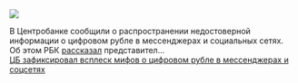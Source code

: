 <!--2025-02-04 11:44:01-->
<div class="yb">
  <div class="rss smaller1 habr"><img src="https://habrastorage.org/getpro/habr/upload_files/9de/76b/a5e/9de76ba5ec9d6c31da253d1657a86fd7.jpg" /><p>В Центробанке сообщили о распространении недостоверной информации о цифровом рубле в мессенджерах и социальных сетях. Об этом РБК <a href="https://www.rbc.ru/finances/04/02/2025/67a0e58f9a7947334756ce15" rel="noopener noreferrer nofollow">рассказал</a> представител... <br><a class="light" href="https://habr.com/ru/news/879388/?utm_source=habrahabr&utm_medium=rss&utm_campaign=879388">ЦБ зафиксировал всплеск мифов о цифровом рубле в мессенджерах и соцсетях</a></div>
</div>

